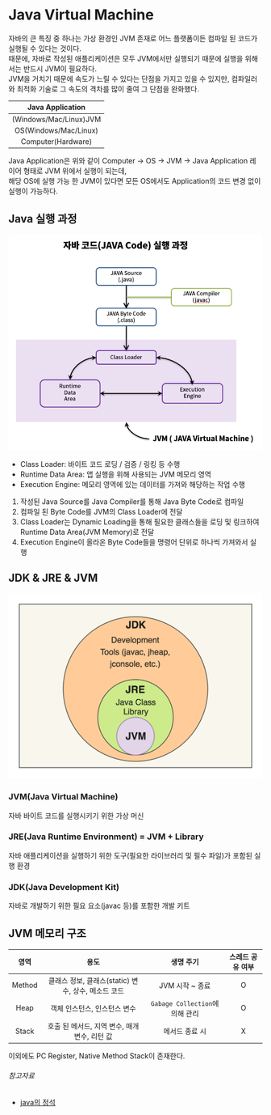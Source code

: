 # Java Virtual Machine

자바의 큰 특징 중 하나는 가상 환경인 JVM 존재로 어느 플랫폼이든 컴파일 된 코드가 실행될 수 있다는 것이다.  
때문에, 자바로 작성된 애플리케이션은 모두 JVM에서만 실행되기 때문에 실행을 위해서는 반드시 JVM이 필요하다.  
JVM을 거치기 때문에 속도가 느릴 수 있다는 단점을 가지고 있을 수 있지만, 컴파일러와 최적화 기술로 그 속도의 격차를 많이 줄여 그 단점을 완화했다.

|    Java Application    |
|:----------------------:|
| (Windows/Mac/Linux)JVM |
| OS(Windows/Mac/Linux)  |
|   Computer(Hardware)   |

Java Application은 위와 같이 Computer -> OS -> JVM -> Java Application 레이어 형태로 JVM 위에서 실행이 되는데,  
해당 OS에 실행 가능 한 JVM이 있다면 모든 OS에서도 Application의 코드 변경 없이 실행이 가능하다.

## Java 실행 과정

![img.png](../image/java_excution_process.png)

- Class Loader: 바이트 코드 로딩 / 검증 / 링킹 등 수행
- Runtime Data Area: 앱 실행을 위해 사용되는 JVM 메모리 영역
- Execution Engine: 메모리 영역에 있는 데이터를 가져와 해당하는 작업 수행

1. 작성된 Java Source를 Java Compiler를 통해 Java Byte Code로 컴파일
2. 컴파일 된 Byte Code를 JVM의 Class Loader에 전달
3. Class Loader는 Dynamic Loading을 통해 필요한 클래스들을 로딩 및 링크하여 Runtime Data Area(JVM Memory)로 전달
4. Execution Engine이 올라온 Byte Code들을 명령어 단위로 하나씩 가져와서 실행

## JDK & JRE & JVM

![img.png](../image/java_jdk_diagram.png)

### JVM(Java Virtual Machine)

자바 바이트 코드를 실행시키기 위한 가상 머신

### JRE(Java Runtime Environment) = JVM + Library

자바 애플리케이션을 실행하기 위한 도구(필요한 라이브러리 및 필수 파일)가 포함된 실행 환경

### JDK(Java Development Kit)

자바로 개발하기 위한 필요 요소(javac 등)를 포함한 개발 키트

## JVM 메모리 구조

|   영역   |                 용도                 |           생명 주기            | 스레드 공유 여부 |
|:------:|:----------------------------------:|:--------------------------:|:---------:|
| Method | 클래스 정보, 클래스(static) 변수, 상수, 메소드 코드 |        JVM 시작 ~ 종료         |     O     |
|  Heap  |          객체 인스턴스, 인스턴스 변수          | `Gabage Collection`에 의해 관리 |     O     |
| Stack  |    호출 된 메서드, 지역 변수, 매개 변수, 리턴 값    |          메서드 종료 시          |     X     |

이외에도 PC Register, Native Method Stack이 존재한다.

###### 참고자료

- [java의 정석](https://www.nl.go.kr/seoji/contents/S80100000000.do?schM=intgr_detail_view_isbn&page=1&pageUnit=10&schType=simple&schStr=Java의+정석&isbn=9788994492032&cipId=200741285%2C)